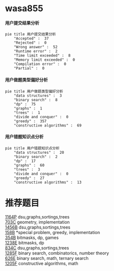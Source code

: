 # wasa855

<!-- tabs:start -->



#### **用户提交结果分析**

```mermaid
pie title 用户提交结果分析
    "Accepted" :  37
    "Rejected" :  0
    "Wrong answer" :  52
    "Runtime error" :  2
    "Time limit exceeded" :  8
    "Memory limit exceeded" :  0
    "Compilation error" :  0
    "Partial" :  0
```

#### **用户做题类型偏好分析**

```mermaid
pie title 用户做题类型偏好分析
    "data structures" :  3
    "binary search" :  8
    "dp" :  75
    "graphs" :  1
    "trees" :  1
    "divide and conquer" :  0
    "greedy" :  357
    "constructive algorithms" :  69
```
#### **用户错题知识点分析**

```mermaid
pie title 用户错题知识点分析
    "data structures" :  20
    "binary search" :  2
    "dp" :  17
    "graphs" :  60
    "trees" :  3
    "divide and conquer" :  0
    "greedy" :  27
    "constructive algorithms" :  13
```



<!-- tabs:end -->
# 推荐题目
[1164P](https://codeforces.com/contest/1164/problem/P)		dsu,graphs,sortings,trees		  
[703C](https://codeforces.com/contest/703/problem/C)		geometry,
                        implementation		  
[1456B](https://codeforces.com/contest/1456/problem/B)		dsu,graphs,sortings,trees		  
[158B](https://codeforces.com/contest/158/problem/B)		*special problem,
                        greedy,
                        implementation		  
[354B](https://codeforces.com/contest/354/problem/B)		bitmasks,
                        dp,
                        games		  
[1238E](https://codeforces.com/contest/1238/problem/E)		bitmasks,
                        dp		  
[834C](https://codeforces.com/contest/834/problem/C)		dsu,graphs,sortings,trees		  
[1285F](https://codeforces.com/contest/1285/problem/F)		binary search,
                        combinatorics,
                        number theory		  
[626E](https://codeforces.com/contest/626/problem/E)		binary search,
                        math,
                        ternary search		  
[1205F](https://codeforces.com/contest/1205/problem/F)		constructive algorithms,
                        math		  
